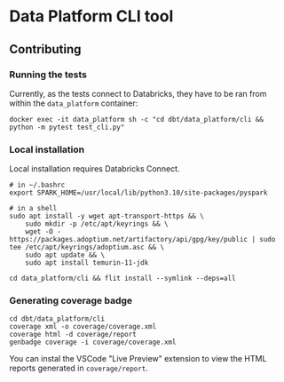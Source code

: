 # Data Platform CLI tool
## Contributing

### Running the tests
Currently, as the tests connect to Databricks, they have to be ran from within the `data_platform` container:

`docker exec -it data_platform sh -c "cd dbt/data_platform/cli && python -m pytest test_cli.py"`

### Local installation
Local installation requires Databricks Connect.

```
# in ~/.bashrc
export SPARK_HOME=/usr/local/lib/python3.10/site-packages/pyspark

# in a shell
sudo apt install -y wget apt-transport-https && \
    sudo mkdir -p /etc/apt/keyrings && \
    wget -O - https://packages.adoptium.net/artifactory/api/gpg/key/public | sudo tee /etc/apt/keyrings/adoptium.asc && \
    sudo apt update && \
    sudo apt install temurin-11-jdk

cd data_platform/cli && flit install --symlink --deps=all

```
### Generating coverage badge
```
cd dbt/data_platform/cli
coverage xml -o coverage/coverage.xml
coverage html -d coverage/report
genbadge coverage -i coverage/coverage.xml
```

You can instal the VSCode "Live Preview" extension to view the HTML reports generated in `coverage/report`.